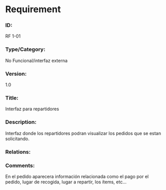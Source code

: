 # Requirement

### ID:

RF 1-01

### Type/Category:

No Funcional/interfaz externa

### Version:

1.0

### Title:

Interfaz para repartidores

### Description:

Interfaz donde los repartidores podran visualizar los pedidos que se estan solicitando.

### Relations:


### Comments:

En el pedido aparecera información relacionada como el pago por el pedido, lugar de recogida, lugar a repartir, los ítems, etc...
